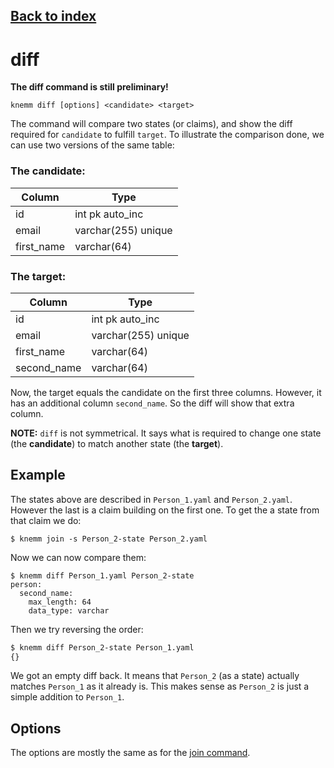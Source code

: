 ## [Back to index](index.md)

# diff 
**The diff command is still preliminary!** 
```
knemm diff [options] <candidate> <target>
```
The command will compare two states (or claims), and show the diff required for `candidate` to fulfill `target`. To illustrate the comparison done, we can use two versions of the same table: 

### The candidate:
| Column | Type | 
| --- | --- |
| id | int pk auto_inc |  
| email | varchar(255) unique |  
| first_name | varchar(64) |  
 

### The target: 
| Column | Type | 
| --- | --- |
| id | int pk auto_inc |  
| email | varchar(255) unique |  
| first_name | varchar(64) |  
| second_name | varchar(64) |  
 
 Now, the target equals the candidate on the first three columns. However, it has an additional
 column `second_name`. So the diff will show that extra column. 

**NOTE:** `diff` is not symmetrical. It says what is required to change one state (the **candidate**) to match another state (the **target**). 

## Example
The states above are described in `Person_1.yaml` and `Person_2.yaml`. However the last is a claim
building on the first one. To get the a state from that claim we do: 
```
$ knemm join -s Person_2-state Person_2.yaml
```

Now we can now compare them: 
```
$ knemm diff Person_1.yaml Person_2-state
person:
  second_name:
    max_length: 64
    data_type: varchar
```

Then we try reversing the order: 
```bash
$ knemm diff Person_2-state Person_1.yaml
{}
```
We got an empty diff back. It means that `Person_2` (as a state) actually matches `Person_1` as it already is. This makes sense as `Person_2` is just a simple addition to `Person_1`.


## Options

The options are mostly the same as for the [join command](join.md). 

